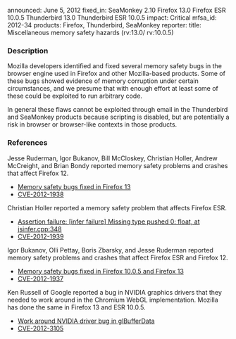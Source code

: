 announced: June 5, 2012
fixed_in: SeaMonkey 2.10
          Firefox 13.0
          Firefox ESR 10.0.5
          Thunderbird 13.0
          Thunderbird ESR 10.0.5
impact: Critical
mfsa_id: 2012-34
products: Firefox, Thunderbird, SeaMonkey
reporter: 
title: Miscellaneous memory safety hazards (rv:13.0/ rv:10.0.5)

<h3>Description</h3>

<p>Mozilla developers identified and fixed several memory safety bugs
in the browser engine used in Firefox and other Mozilla-based
products. Some of these bugs showed evidence of memory corruption
under certain circumstances, and we presume that with enough effort at
least some of these could be exploited to run arbitrary code.</p>

<p>In general these flaws cannot be exploited through email in the Thunderbird
and SeaMonkey products because scripting is disabled, but are potentially a risk
in browser or browser-like contexts in those products.</p>

<h3>References</h3>

<p>Jesse Ruderman, Igor Bukanov, Bill McCloskey, Christian Holler, Andrew McCreight, and  Brian Bondy reported memory safety problems and crashes that affect Firefox 12.</p>
<ul>
  <li><a href="https://bugzilla.mozilla.org/buglist.cgi?bug_id=670317,699594,708688,716067, 718852,723773,723971,730415,736012,748948">
          Memory safety bugs fixed in Firefox 13</a></li>
  <li><a href="http://cve.mitre.org/cgi-bin/cvename.cgi?name=CVE-2012-1938" class="ex-ref">CVE-2012-1938</a></li>
</ul>

<p>Christian Holler reported a memory safety problem that affects Firefox ESR.</p>

<ul>
  <li><a href="https://bugzilla.mozilla.org/show_bug.cgi?id=748613">
      Assertion failure: [infer failure] Missing type pushed 0: float, at jsinfer.cpp:348</a></li>
  <li><a href="http://cve.mitre.org/cgi-bin/cvename.cgi?name=CVE-2012-1939" class="ex-ref">CVE-2012-1939</a></li>
</ul>

<p>Igor Bukanov, Olli Pettay, Boris Zbarsky, and Jesse Ruderman reported
memory safety problems and crashes that affect Firefox ESR and
Firefox 12.</p>

<ul>
  <li><a href="https://bugzilla.mozilla.org/buglist.cgi?bug_id=643967,723465,745254,745494,745580,643967">
          Memory safety bugs fixed in Firefox 10.0.5 and Firefox 13</a></li>
  <li><a href="http://cve.mitre.org/cgi-bin/cvename.cgi?name=CVE-2012-1937" class="ex-ref">CVE-2012-1937</a></li>
</ul>

<p>Ken Russell of Google reported a bug in NVIDIA graphics drivers that they needed to work around in the Chromium WebGL implementation. Mozilla has done the same in Firefox 13 and ESR 10.0.5.</p>

<ul>
  <li><a href="https://bugzilla.mozilla.org/show_bug.cgi?id=744888">
      Work around NVIDIA driver bug in glBufferData</a></li>
  <li><a href="http://cve.mitre.org/cgi-bin/cvename.cgi?name=CVE-2012-3105" class="ex-ref">CVE-2012-3105</a></li>
</ul>




